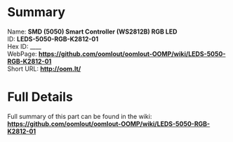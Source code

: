 
Summary
=================
  
Name: __SMD (5050) Smart Controller (WS2812B) RGB LED__    
ID: __LEDS-5050-RGB-K2812-01__   
Hex ID: ____   
WebPage: __https://github.com/oomlout/oomlout-OOMP/wiki/LEDS-5050-RGB-K2812-01__   
Short URL: __http://oom.lt/__   

Full Details
==========================
Full summary of this part can be found in the wiki:   
__https://github.com/oomlout/oomlout-OOMP/wiki/LEDS-5050-RGB-K2812-01__    

